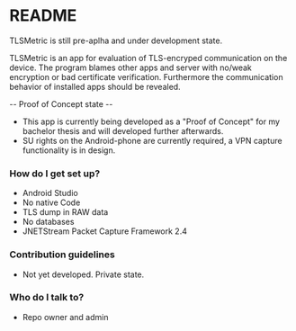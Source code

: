 # README #

TLSMetric is still pre-aplha and under development state.

TLSMetric is an app for evaluation of TLS-encryped communication on the device. The program blames other apps and server with no/weak encryption or bad certificate verification. Furthermore the communication behavior of installed apps should be revealed.

-- Proof of Concept state -- 
- This app is currently being developed as a "Proof of Concept" for my bachelor thesis and will developed further afterwards. 
- SU rights on the Android-phone are currently required, a VPN capture functionality is in design.


### How do I get set up? ###

* Android Studio
* No native Code
* TLS dump in RAW data
* No databases
* JNETStream Packet Capture Framework 2.4

### Contribution guidelines ###

* Not yet developed. Private state.

### Who do I talk to? ###

* Repo owner and admin